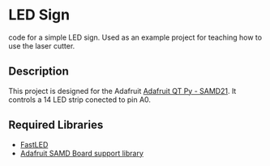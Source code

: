 # LED Sign
code for a simple LED sign. Used as an example project for teaching how to use the laser cutter.

## Description
This project is designed for the Adafruit [Adafruit QT Py - SAMD21](https://www.adafruit.com/product/4600). It controls a 14 LED strip conected to pin A0.

## Required Libraries
 * [FastLED](https://fastled.io/)
 * [Adafruit SAMD Board support library](https://learn.adafruit.com/adafruit-qt-py/arduino-ide-setup)
